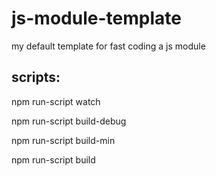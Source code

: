 js-module-template
===============

my default template for fast coding a js module


## scripts:
npm run-script watch

npm run-script build-debug

npm run-script build-min

npm run-script build
